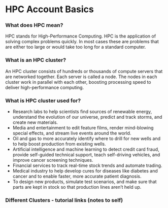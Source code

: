 # HPC Account Basics

### What does HPC mean?
HPC stands for High-Performance Computing.  HPC is the application of solving complex problems quickly.  In most cases these are problems that are either too large or would take too long for a standard computer.

### What is an HPC cluster? 
An HPC cluster consists of hundreds or thousands of compute servers that are networked together. Each server is called a node. The nodes in each cluster work in parallel with each other, boosting processing speed to deliver high-performance computing.

### What is HPC cluster used for?
- Research labs to help scientists find sources of renewable energy, understand the evolution of our universe, predict and track storms, and create new materials.
- Media and entertainment to edit feature films, render mind-blowing special effects, and stream live events around the world.
- Oil and gas to more accurately identify where to drill for new wells and to help boost production from existing wells.
- Artificial intelligence and machine learning  to detect credit card fraud, provide self-guided technical support, teach self-driving vehicles, and improve cancer screening techniques.
- Financial services to track real-time stock trends and automate trading.
- Medical industry to help develop cures for diseases like diabetes and cancer and to enable faster, more accurate patient diagnosis.
- To design new products, simulate test scenarios, and make sure that parts are kept in stock so that production lines aren’t held up.

### Different Clusters - tutorial links (notes to self)
